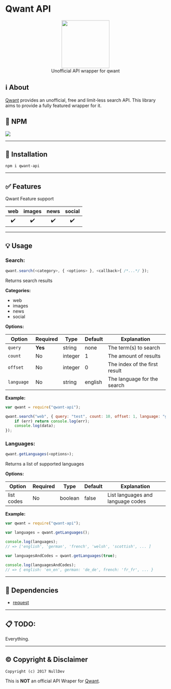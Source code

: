 # Qwant API

<p align="center">
<img height="150" width="auto" src="https://www.qwant.com/favicon.png" /><br>
Unofficial API wrapper for qwant
</p>

## :information_source: About

[Qwant](http://qwant.com) provides an unofficial, free and limit-less search API. This library aims to provide a fully featured wrapper for it.

## :postbox: NPM

[![](https://nodei.co/npm/qwant-api.svg?downloads=true&downloadRank=true&stars=true)](https://www.npmjs.com/package/qwant-api)

<hr>

## :wrench: Installation

```Assembly
npm i qwant-api
```

<hr>

## :white_check_mark: Features

Qwant Feature support
  
| web | images | news | social |
| :---: | :---: | :---: | :---: |
| :heavy_check_mark: | :heavy_check_mark: | :heavy_check_mark: | :heavy_check_mark: |

<hr>

## :bulb: Usage

### Search:


```javascript
qwant.search(<category>, { <options> }, <callback>{ /*...*/ });
```

Returns search results

**Categories:**

- web
- images
- news
- social

**Options:**

| Option | Required | Type | Default | Explanation |
|--------|----------|------|---------|-------------|
| `query` | **Yes** | string | none | The term(s) to search |
| `count` | No | integer | 1 | The amount of results |
| `offset` | No | integer | 0 | The index of the first result |
| `language ` | No | string | english | The language for the search |

**Example:**

```Javascript
var qwant = require("qwant-api");

qwant.search("web", { query: "test", count: 10, offset: 1, language: "german" }, function(err, data){
    if (err) return console.log(err);
    console.log(data);
});
```

### Languages:

```javascript
qwant.getLanguages(<options>);
```

Returns a list of supported languages

**Options:**

| Option | Required | Type | Default | Explanation |
|--------|----------|------|---------|-------------|
| list codes | No | boolean | false  | List languages and language codes |

**Example:**

```Javascript
var qwant = require("qwant-api");

var languages = qwant.getLanguages();

console.log(languages);
// => ['english', 'german', 'french', 'welsh', 'scottish', ... ]

var languagesAndCodes = qwant.getLanguages(true);

console.log(languagesAndCodes);
// => { english: 'en_en', german: 'de_de', french: 'fr_fr', ... }

```

<hr>

## :nut_and_bolt: Dependencies

- [request](https://www.npmjs.com/package/request)

<hr>

## :clipboard: TODO:

Everything.

<hr>

## :copyright: Copyright & Disclaimer

`Copyright (c) 2017 NullDev`

This is **NOT** an official API Wraper for [Qwant](http://qwant.com).

